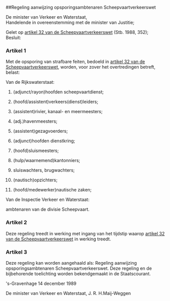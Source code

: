 <meta http-equiv='Content-Type' content='text/html; charset=utf-8' />

##Regeling aanwijzing opsporingsambtenaren Scheepvaartverkeerswet

De minister van Verkeer en Waterstaat,  
Handelende in overeenstemming met de minister van Justitie;

Gelet op [artikel 32 van de Scheepvaartverkeerswet](../../../../../../wet/scheepvaartverkeerswet/BWBR0004364/README.md) (Stb. 1988, 352);
Besluit:    

### Artikel  1  

Met de opsporing van strafbare feiten, bedoeld in [artikel 32 van de Scheepvaartverkeerswet](../../../../../../wet/scheepvaartverkeerswet/BWBR0004364/README.md), worden, voor zover het overtredingen betreft, belast: 

Van de Rijkswaterstaat: 

1. (adjunct/rayon)hoofden scheepvaartdienst;  

2. (hoofd/assistent)verkeers(dienst)leiders;  

3. (assistent)rivier, kanaal- en meermeesters;  

4. (adj.)havenmeesters;  

5. (assistent)gezagvoerders;  

6. (adjunct)hoofden dienstkring;  

7. (hoofd)sluismeesters;  

8. (hulp/waarnemend)kantonniers;  

9. sluiswachters, brugwachters;  

10. (nautisch)opzichters;  

11. (hoofd/medewerker)nautische zaken;    

Van de Inspectie Verkeer en Waterstaat: 

ambtenaren van de divisie Scheepvaart.      

### Artikel  2  

Deze regeling treedt in werking met ingang van het tijdstip waarop [artikel 32 van de Scheepvaartverkeerswet](../../../../../../wet/scheepvaartverkeerswet/BWBR0004364/README.md) in werking treedt.  

### Artikel  3  

Deze regeling kan worden aangehaald als: Regeling aanwijzing opsporingsambtenaren Scheepvaartverkeerswet. Deze regeling en de bijbehorende toelichting worden bekendgemaakt in de Staatscourant.  

's-Gravenhage 
14 december 1989    

De 
minister van Verkeer en Waterstaat, 
J. R. H.Maij-Weggen    
